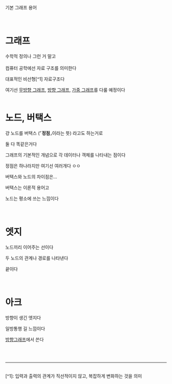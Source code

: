기본 그래프 용어
<br><br><br>

# 그래프
수학적 정의나 그런 거 말고
<br>
<br>
컴퓨터 공학에선 자료 구조를 의미한다

대표적인 비선형[^1] 자료구조다

여기선 [무방향 그래프](graph_type.md#무방향-그래프), [방향 그래프](graph_type.md#방향-그래프), [가중 그래프](graph_type.md#가중치-그래프)를 다룰 예정이다
<br><br>

# 노드, 버택스
걍 노드를 버택스 (⌜**정점**⌟이라는 뜻) 라고도 하는거로

둘 다 똑같은거다

그래프의 기본적인 개념으로 각 데이터나 객체를 나타내는 점이다

정점은 하나라지만 여기선 여러개다 ㅇㅇ

버택스와 노드의 차이점은...

버택스는 이론적 용어고

노드는 평소에 쓰는 느낌이다
<br><br><br>

# 엣지
노드끼리 이어주는 선이다

두 노드의 관계나 경로를 나타낸다

끝이다
<br><br><br>


# 아크
방향이 생긴 엣지다

일방통행 길 느낌이다

[방향그래프](graph_type.md#방향-그래프)에서 쓴다

<br><br>

___
<br>
[^1]: 입력과 출력의 관계가 직선적이지 않고, 복잡하게 변화하는 것을 의미